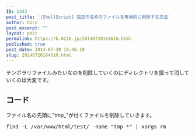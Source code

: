 ```yaml
---
ID: 1343
post_title: '[ShellScript] 指定の名称のファイルを再帰的に削除する方法'
author: hiro
post_excerpt: ""
layout: post
permalink: https://b.0218.jp/20140720164610.html
published: true
post_date: 2014-07-20 16:46:10
slug: 20140720164610.html
---
```

テンポラリファイルみたいなのを削除していくのにディレクトリを掘って消していくのは大変です。
<!--more-->
<h2>コード</h2>
ファイル名の先頭に"tmp_"が付くファイルを削除していきます。
<pre class="prettyprint linenums">find -L /var/www/html/test/ -name &quot;tmp_*&quot; | xargs rm</pre>